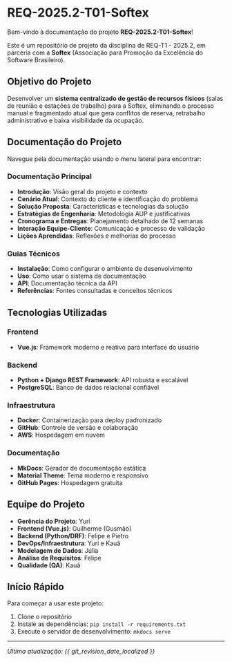 # REQ-2025.2-T01-Softex

Bem-vindo à documentação do projeto **REQ-2025.2-T01-Softex**!

Este é um repositório de projeto da disciplina de REQ-T1 - 2025.2, em parceria com a **Softex** (Associação para Promoção da Excelência do Software Brasileiro).

## Objetivo do Projeto

Desenvolver um **sistema centralizado de gestão de recursos físicos** (salas de reunião e estações de trabalho) para a Softex, eliminando o processo manual e fragmentado atual que gera conflitos de reserva, retrabalho administrativo e baixa visibilidade da ocupação.

## Documentação do Projeto

Navegue pela documentação usando o menu lateral para encontrar:

### Documentação Principal
- **Introdução**: Visão geral do projeto e contexto
- **Cenário Atual**: Contexto do cliente e identificação do problema
- **Solução Proposta**: Características e tecnologias da solução
- **Estratégias de Engenharia**: Metodologia AUP e justificativas
- **Cronograma e Entregas**: Planejamento detalhado de 12 semanas
- **Interação Equipe-Cliente**: Comunicação e processo de validação
- **Lições Aprendidas**: Reflexões e melhorias do processo

### Guias Técnicos
- **Instalação**: Como configurar o ambiente de desenvolvimento
- **Uso**: Como usar o sistema de documentação
- **API**: Documentação técnica da API
- **Referências**: Fontes consultadas e conceitos técnicos

## Tecnologias Utilizadas

### Frontend
- **Vue.js**: Framework moderno e reativo para interface do usuário

### Backend  
- **Python + Django REST Framework**: API robusta e escalável
- **PostgreSQL**: Banco de dados relacional confiável

### Infraestrutura
- **Docker**: Containerização para deploy padronizado
- **GitHub**: Controle de versão e colaboração
- **AWS**: Hospedagem em nuvem

### Documentação
- **MkDocs**: Gerador de documentação estática
- **Material Theme**: Tema moderno e responsivo
- **GitHub Pages**: Hospedagem gratuita

## Equipe do Projeto

- **Gerência do Projeto**: Yuri
- **Frontend (Vue.js)**: Guilherme (Gusmão)
- **Backend (Python/DRF)**: Felipe e Pietro
- **DevOps/Infraestrutura**: Yuri e Kauã
- **Modelagem de Dados**: Júlia
- **Análise de Requisitos**: Felipe
- **Qualidade (QA)**: Kauã

## Início Rápido

Para começar a usar este projeto:

1. Clone o repositório
2. Instale as dependências: `pip install -r requirements.txt`
3. Execute o servidor de desenvolvimento: `mkdocs serve`

---

*Última atualização: {{ git_revision_date_localized }}*
